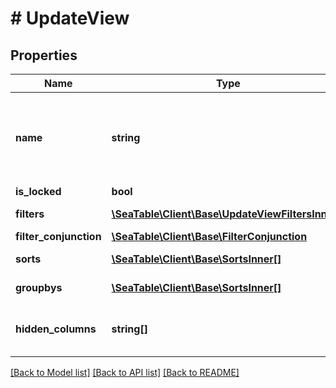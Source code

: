# # UpdateView

## Properties

Name | Type | Description | Notes
------------ | ------------- | ------------- | -------------
**name** | **string** | The new name of the view, if you want to give the view a new name. | [optional]
**is_locked** | **bool** |  | [optional]
**filters** | [**\SeaTable\Client\Base\UpdateViewFiltersInner[]**](UpdateViewFiltersInner.md) | filter of your view | [optional]
**filter_conjunction** | [**\SeaTable\Client\Base\FilterConjunction**](FilterConjunction.md) |  | [optional]
**sorts** | [**\SeaTable\Client\Base\SortsInner[]**](SortsInner.md) | sorting of your view | [optional]
**groupbys** | [**\SeaTable\Client\Base\SortsInner[]**](SortsInner.md) | grouping of your view | [optional]
**hidden_columns** | **string[]** | IDs of the rows that should be hidden | [optional]

[[Back to Model list]](../../README.md#models) [[Back to API list]](../../README.md#endpoints) [[Back to README]](../../README.md)

